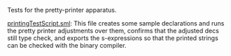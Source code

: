 Tests for the pretty-printer apparatus.

[printingTestScript.sml](printingTestScript.sml):
This file creates some sample declarations and runs the pretty
printer adjustments over them, confirms that the adjusted decs
still type check, and exports the s-expressions so that the
printed strings can be checked with the binary compiler.
